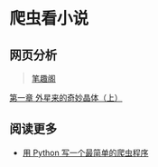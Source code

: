 # 爬虫看小说

## 网页分析

> [笔趣阁](https://www.biquge5200.cc/)

[第一章 外星来的奇妙晶体（上）](https://www.biquge5200.cc/14_14621/6219947.html)

## 阅读更多

- [用 Python 写一个最简单的爬虫程序](https://mp.weixin.qq.com/s/8zuPeQnyAHOGHkkBVulezA)